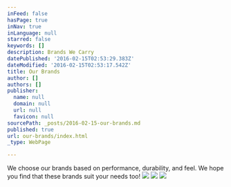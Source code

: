 ```yaml
---
inFeed: false
hasPage: true
inNav: true
inLanguage: null
starred: false
keywords: []
description: Brands We Carry
datePublished: '2016-02-15T02:53:29.383Z'
dateModified: '2016-02-15T02:53:17.542Z'
title: Our Brands
author: []
authors: []
publisher:
  name: null
  domain: null
  url: null
  favicon: null
sourcePath: _posts/2016-02-15-our-brands.md
published: true
url: our-brands/index.html
_type: WebPage

---
```

We choose our brands based on performance, durability, and feel. We hope you find that these brands suit your needs too!
![](https://the-grid-user-content.s3-us-west-2.amazonaws.com/ccfe556e-3935-4b1f-bc8a-80a4d15efe80.gif)
![](https://the-grid-user-content.s3-us-west-2.amazonaws.com/b6941a2f-4c7f-4469-a4b9-fbc233597961.png)
![](https://the-grid-user-content.s3-us-west-2.amazonaws.com/a0317894-8933-49c5-9827-6195a3671848.png)